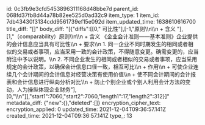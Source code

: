 id: 0c3fb9e3cfd5453896311168d48bbe7d
parent_id: 068fd37fb8d44a78b82ee525d0ad32c9
item_type: 1
item_id: 7db43430f3134cdd9561739ef15e092d
item_updated_time: 1638610616700
title_diff: "[]"
body_diff: "[{\"diffs\":[[0,\" 可比性\"],[-1,\"原则\\\n\\\n   + 含义 \"],[1,\"（comparability）原则\\\n\\\n   + 含义 《企业会计准则——基本准则》企业提供的会计信息应当具有可比性\\\n   + 要求\\\n     1.  同一企业不同时期发生的相同或者相似的交易或者事项，应当采用一致的会计政策，不得随意变更。确需变更的，应当附注中予以说明。\\\n     2. 不同企业发生的相同或者相似的交易或者事项，应当采用规定的会计政策，以确保会计信息口径一致，相互可比\\\n   + 作用\\\n     + 可使企业连续几个会计期间的会计信息对经营决策有使用价值\\\n     + 使不同会计期间的会计报表和会计信息进行纵向分析对比\\\n     + 防止个别企业或个别人利用会计方法的变动，人为操纵体现企业财务\"],[0,\"\\\n\"]],\"start1\":7060,\"start2\":7060,\"length1\":17,\"length2\":312}]"
metadata_diff: {"new":{},"deleted":[]}
encryption_cipher_text: 
encryption_applied: 0
updated_time: 2021-12-04T09:36:57.141Z
created_time: 2021-12-04T09:36:57.141Z
type_: 13